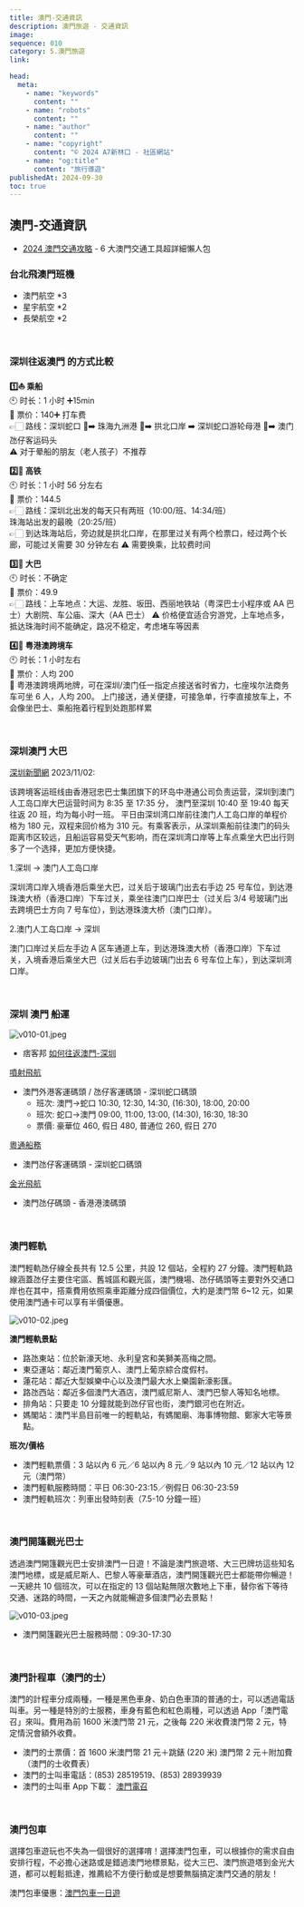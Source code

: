```yaml
---
title: 澳門-交通資訊
description: 澳門旅遊 - 交通資訊
image:
sequence: 010
category: 5.澳門旅遊
link:

head:
  meta:
    - name: "keywords"
      content: ""
    - name: "robots"
      content: ""
    - name: "author"
      content: ""
    - name: "copyright"
      content: "© 2024 A7新林口 - 社區網站"
    - name: "og:title"
      content: "旅行導遊"
publishedAt: 2024-09-30
toc: true
---
```


## 澳門-交通資訊

- <a href="https://www.welcometw.com/%E6%BE%B3%E9%96%80%E4%BA%A4%E9%80%9A/">2024 澳門交通攻略</a> - 6 大澳門交通工具超詳細懶人包

### 台北飛澳門班機

- 澳門航空 \*3
- 星宇航空 \*2
- 長榮航空 \*2

<br>

### 深圳往返澳門 的方式比較

**1️⃣⛵️ 乘船**  
🕙 时长：1 小时 ➕15min  
🎫 票价：140➕ 打车费  
👉🏻 路线：深圳蛇口 🚢➡️ 珠海九洲港 🚕➡️ 拱北口岸 ➡️ 深圳蛇口游轮母港 🚢➡️ 澳门氹仔客运码头  
⚠️ 对于晕船的朋友（老人孩子）不推荐

**2️⃣🚄 高铁**  
🕙 时长：1 小时 56 分左右  
🎫 票价：144.5  
👉🏻 路线：深圳北出发的每天只有两班（10:00/班、14:34/班）  
珠海站出发的最晚（20:25/班）  
👉🏻 到达珠海站后，旁边就是拱北口岸，在那里过关有两个检票口，经过两个长廊，可能过关需要 30 分钟左右
⚠️ 需要换乘，比较费时间

**3️⃣🚌 大巴**  
🕙 时长：不确定  
🎫 票价：49.9  
👉🏻 路线：上车地点：大运、龙胜、坂田、西丽地铁站（粤深巴士小程序或 AA 巴士）大剧院、车公庙、深大（AA 巴士）
⚠️ 价格便宜适合穷游党，上车地点多，抵达珠海时间不能确定，路况不稳定，考虑堵车等因素

**4️⃣🚗 粤港澳跨境车**  
🕙 时长：1 小时左右  
🎫 票价：人均 200  
🎯 粤港澳跨境两地牌，可在深圳/澳门任一指定点接送省时省力，七座埃尔法商务车可坐 6 人，人均 200。 上门接送，通关便捷，可接急单，行李直接放车上，不会像坐巴士、乘船拖着行程到处跑那样累

<br>

### 深圳澳門 大巴

<a href="https://www.sznews.com/news/content/2023-11/02/content_30566013.htm">深圳新聞網</a> 2023/11/02:

该跨境客运班线由香港冠忠巴士集团旗下的环岛中港通公司负责运营，深圳到澳门人工岛口岸大巴运营时间为 8:35 至 17:35 分， 澳門至深圳 10:40 至 19:40 每天往返 20 班，均为每小时一班。 平日由深圳湾口岸前往澳门人工岛口岸的单程价格为 180 元，双程来回价格为 310 元。有乘客表示，从深圳乘船前往澳门的码头距离市区较远，且船运容易受天气影响，而在深圳湾口岸等上车点乘坐大巴出行则多了一个选择，更加方便快捷。

1.深圳 → 澳门人工岛口岸

深圳湾口岸入境香港后乘坐大巴，过关后于玻璃门出去右手边 25 号车位，到达港珠澳大桥（香港口岸）下车过关，乘坐往澳门口岸巴士（过关后 3/4 号玻璃门出去跨境巴士方向 7 号车位），到达港珠澳大桥（澳门口岸）。

2.澳门人工岛口岸 → 深圳

澳门口岸过关后左手边 A 区车通道上车，到达港珠澳大桥（香港口岸）下车过关，入境香港后乘坐大巴（过关后右手边玻璃门出去 6 号车位上车），到达深圳湾口岸。

<br>

### 深圳 澳門 船運

![v010-01.jpeg](/images/travel/v010-01.jpeg)

- 痞客邦 <a href="https://ofeliahsu.pixnet.net/blog/post/223956750">如何往返澳門-深圳</a>

<a href="https://www.turbojet.com.hk/tc/routing-sailing-schedule/macau-shekou/sailing-schedule-fares.aspx">噴射飛航</a>

- 澳門外港客運碼頭 / 氹仔客運碼頭 - 深圳蛇口碼頭
  - 班次: 澳門->蛇口 10:30, 12:30, 14:30, (16:30), 18:00, 20:00
  - 班次: 蛇口->澳門 09:00, 11:00, 13:00, (14:30), 16:30, 18:30
  - 票價: 豪華位 460, 假日 480, 普通位 260, 假日 270

<a href="https://www.macaotourism.gov.mo/zh-hant/">粵通船務</a>

- 澳門氹仔客運碼頭 - 深圳蛇口碼頭

<a href="https://hk.cotaiwaterjet.com/">金光飛航</a>

- 澳門氹仔碼頭 - 香港港澳碼頭

<br>

### 澳門輕軌

澳門輕軌氹仔線全長共有 12.5 公里，共設 12 個站，全程約 27 分鐘。澳門輕軌路線涵蓋氹仔主要住宅區、舊城區和觀光區，澳門機場、氹仔碼頭等主要對外交通口岸也在其中，搭乘費用依照乘車距離分成四個價位，大約是澳門幣 6~12 元，如果使用澳門通卡可以享有半價優惠。

![v010-02.jpeg](/images/travel/v010-02.jpeg)

**澳門輕軌景點**

- 路氹東站：位於新濠天地、永利皇宮和美獅美高梅之間。
- 東亞運站：鄰近澳門葡京人、澳門上葡京綜合度假村。
- 蓮花站：鄰近大型娛樂中心以及澳門最大水上樂園新濠影匯。
- 路氹西站：鄰近多個澳門大酒店，澳門威尼斯人、澳門巴黎人等知名地標。
- 排角站：只要走 10 分鐘就能到氹仔官也街，澳門銀河也在附近。
- 媽閣站：澳門半島目前唯一的輕軌站，有媽閣廟、海事博物館、鄭家大宅等景點。

**班次/價格**

- 澳門輕軌票價：3 站以內 6 元／6 站以內 8 元／9 站以內 10 元／12 站以內 12 元（澳門幣）
- 澳門輕軌服務時間：平日 06:30-23:15／例假日 06:30-23:59
- 澳門輕軌班次：列車出發時刻表（7.5-10 分鐘一班）

<br>

### 澳門開篷觀光巴士

透過澳門開篷觀光巴士安排澳門一日遊！不論是澳門旅遊塔、大三巴牌坊這些知名澳門地標，或是威尼斯人、巴黎人等豪華酒店，澳門開篷觀光巴士都能帶你暢遊！一天總共 10 個班次，可以在指定的 13 個站點無限次數地上下車，替你省下等待交通、迷路的時間，一天之內就能暢遊多個澳門必去景點！

![v010-03.jpeg](/images/travel/v010-03.jpeg)

- 澳門開篷觀光巴士服務時間：09:30-17:30

<br>

### 澳門計程車（澳門的士）

澳門的計程車分成兩種，一種是黑色車身、奶白色車頂的普通的士，可以透過電話叫車。另一種是特別的士服務，車身有藍色和紅色兩種，可以透過 App「澳門電召」來叫。費用為前 1600 米澳門幣 21 元，之後每 220 米收費澳門幣 2 元，特定情況會額外收費。

- 澳門的士票價：首 1600 米澳門幣 21 元＋跳錶 (220 米) 澳門幣 2 元＋附加費（澳門的士收費表）
- 澳門的士叫車電話：(853) 28519519、(853) 28939939
- 澳門的士叫車 App 下載： <a href="https://macaotaxi.com/app%E4%B8%8B%E8%BC%89/?fid=9898&utm_source=%E5%A5%BD%E5%A5%BD%E7%8E%A9blog&utm_medium=%E6%BE%B3%E9%96%80%E4%BA%A4%E9%80%9A">澳門電召</a>

<br>

### 澳門包車

選擇包車遊玩也不失為一個很好的選擇唷！選擇澳門包車，可以根據你的需求自由安排行程，不必擔心迷路或是錯過澳門地標景點，從大三巴、澳門旅遊塔到金光大道，都可以輕鬆抵達，推薦給不方便行動或是想要無腦搞定澳門交通的朋友！

澳門包車優惠：<a href="https://www.klook.com/zh-TW/activity/13669-macau-private-limo-charter-macau/?aid=16762&utm_medium=affiliate-alwayson&utm_source=non-network&utm_campaign=16762&utm_term=">澳門包車一日遊</a>
